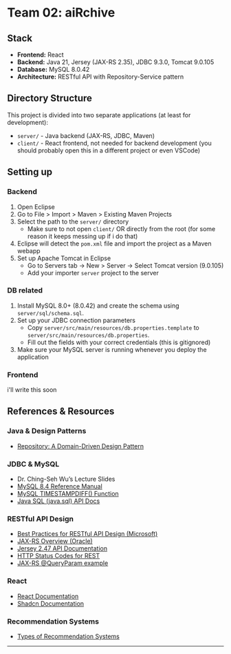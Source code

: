 # Team 02: aiRchive

## Stack
- **Frontend:** React
- **Backend:** Java 21, Jersey (JAX-RS 2.35), JDBC 9.3.0, Tomcat 9.0.105
- **Database:** MySQL 8.0.42
- **Architecture:** RESTful API with Repository-Service pattern

## Directory Structure

This project is divided into two separate applications (at least for development):
- `server/` - Java backend (JAX-RS, JDBC, Maven)
- `client/` - React frontend, not needed for backend development (you should probably open this in a different project or even VSCode)

## Setting up

### Backend
1. Open Eclipse
2. Go to File > Import > Maven > Existing Maven Projects
3. Select the path to the `server/` directory
   - Make sure to not open `client/` OR directly from the root (for some reason it keeps messing 
     up if i do that)
4. Eclipse will detect the `pom.xml` file and import the project as a Maven webapp
5. Set up Apache Tomcat in Eclipse
    - Go to Servers tab -> New > Server -> Select Tomcat version (9.0.105)
    - Add your importer `server` project to the server

### DB related
1. Install MySQL 8.0+ (8.0.42) and create the schema using `server/sql/schema.sql`.
2. Set up your JDBC connection parameters
   - Copy `server/src/main/resources/db.properties.template` to `server/src/main/resources/db.properties`.
   - Fill out the fields with your correct credentials (this is gitignored)
3. Make sure your MySQL server is running whenever you deploy the application

### Frontend

i'll write this soon

## References & Resources

### Java & Design Patterns
- [Repository: A Domain-Driven Design Pattern](https://www.umlboard.com/design-patterns/repository.html)


### JDBC & MySQL
- Dr. Ching-Seh Wu’s Lecture Slides
- [MySQL 8.4 Reference Manual](https://dev.mysql.com/doc/refman/8.4/en/)
- [MySQL TIMESTAMPDIFF() Function](https://www.w3resource.com/mysql/date-and-time-functions/mysql-timestampdiff-function.php)
- [Java SQL (java.sql) API Docs](https://docs.oracle.com/javase/8/docs/api/java/sql/package-summary.html)

### RESTful API Design
- [Best Practices for RESTful API Design (Microsoft)](https://learn.microsoft.com/en-us/azure/architecture/best-practices/api-design)
- [JAX-RS Overview (Oracle)](https://www.oracle.com/technical-resources/articles/java/jax-rs.html)
- [Jersey 2.47 API Documentation](https://eclipse-ee4j.github.io/jersey.github.io/apidocs/latest/jersey/index.html)
- [HTTP Status Codes for REST](https://restfulapi.net/http-status-codes/)
- [JAX-RS @QueryParam example](https://mkyong.com/webservices/jax-rs/jax-rs-queryparam-example/)

### React
- [React Documentation](https://react.dev/learn)
- [Shadcn Documentation](https://ui.shadcn.com/docs)

### Recommendation Systems
- [Types of Recommendation Systems](https://marutitech.medium.com/what-are-the-types-of-recommendation-systems-3487cbafa7c9)

---
